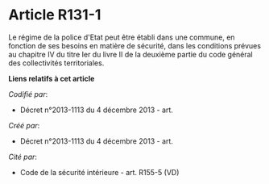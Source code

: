# Article R131-1

Le régime de la police d'Etat peut être établi dans une commune, en fonction de ses besoins en matière de sécurité, dans les
conditions prévues au chapitre IV du titre Ier du livre II de la deuxième partie du code général des collectivités
territoriales.

**Liens relatifs à cet article**

_Codifié par_:

  - Décret n°2013-1113 du 4 décembre 2013 - art.

_Créé par_:

  - Décret n°2013-1113 du 4 décembre 2013 - art.

_Cité par_:

  - Code de la sécurité intérieure - art. R155-5 (VD)
